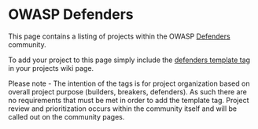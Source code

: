 # OWASP Defenders

This page contains a listing of projects within the OWASP
[Defenders](Defenders "wikilink") community.

To add your project to this page simply include the [defenders template
tag](Template:OWASP_Defenders "wikilink") in your projects wiki page.

Please note - The intention of the tags is for project organization
based on overall project purpose (builders, breakers, defenders). As
such there are no requirements that must be met in order to add the
template tag. Project review and prioritization occurs within the
community itself and will be called out on the community pages.